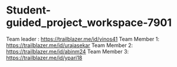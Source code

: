 # Student-guided_project_workspace-7901
Team leader  : https://trailblazer.me/id/vinos41
Team Member 1: https://trailblazer.me/id/urajasekar
Team Member 2: https://trailblazer.me/id/abinm24
Team Member 3: https://trailblazer.me/id/ypari18
